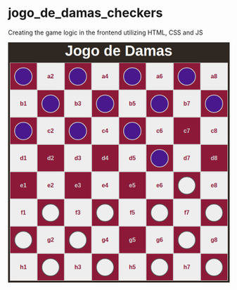 # jogo_de_damas_checkers
 Creating the game logic in the frontend utilizing HTML, CSS and  JS
 
 ![](src/images/checkers_damas.png)
